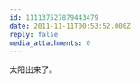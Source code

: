 ```yaml
---
id: 111137527879443479
date: 2011-11-11T00:53:52.000Z
reply: false
media_attachments: 0
---
```


太阳出来了。

